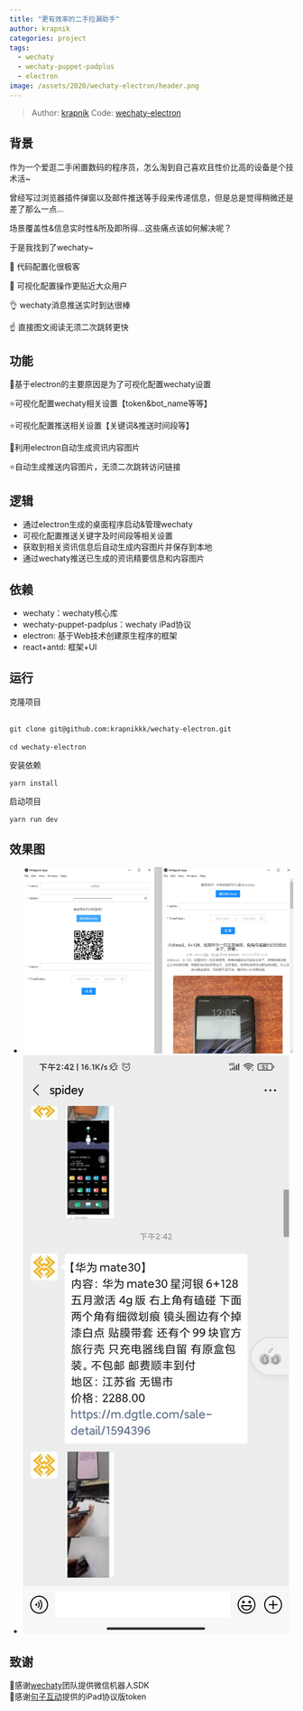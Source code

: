 ```yaml
---
title: "更有效率的二手捡漏助手"
author: krapnik
categories: project
tags:
  - wechaty
  - wechaty-puppet-padplus
  - electron
image: /assets/2020/wechaty-electron/header.png
---
```

> Author: [krapnik](https://github.com/krapnikkk)
> Code: [wechaty-electron](https://github.com/krapnikkk/wechaty-electron)

## 背景

作为一个爱逛二手闲置数码的程序员，怎么淘到自己喜欢且性价比高的设备是个技术活~

曾经写过浏览器插件弹窗以及邮件推送等手段来传递信息，但是总是觉得稍微还是差了那么一点...

场景覆盖性&信息实时性&所及即所得...这些痛点该如何解决呢？

于是我找到了wechaty~

👐 代码配置化很极客

🙌 可视化配置操作更贴近大众用户

👌 wechaty消息推送实时到达很棒

☝️ 直接图文阅读无须二次跳转更快

<!--more-->

## 功能

🌙基于electron的主要原因是为了可视化配置wechaty设置

⭐可视化配置wechaty相关设置【token&bot_name等等】

⭐可视化配置推送相关设置【关键词&推送时间段等】

🌙利用electron自动生成资讯内容图片

⭐自动生成推送内容图片，无须二次跳转访问链接

## 逻辑

- 通过electron生成的桌面程序启动&管理wechaty
- 可视化配置推送关键字及时间段等相关设置
- 获取到相关资讯信息后自动生成内容图片并保存到本地
- 通过wechaty推送已生成的资讯精要信息和内容图片

## 依赖

- wechaty：wechaty核心库
- wechaty-puppet-padplus：wechaty iPad协议
- electron: 基于Web技术创建原生程序的框架
- react+antd: 框架+UI

## 运行

克隆项目

```shell

git clone git@github.com:krapnikkk/wechaty-electron.git

cd wechaty-electron

```

安装依赖

```shell
yarn install
```

启动项目

```shell
yarn run dev
```

## 效果图

- ![截图](/assets/2020/wechaty-electron/pic01.jpg)
- ![截图](/assets/2020/wechaty-electron/pic02.jpg)

## 致谢

🙏感谢[wechaty](https://github.com/wechaty/wechaty)团队提供微信机器人SDK  
🙏感谢[句子互动](https://www.juzibot.com/)提供的iPad协议版token
